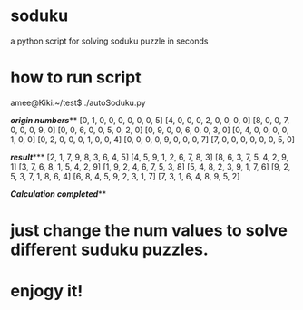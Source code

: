 # soduku
a python script for solving soduku puzzle in seconds

# how to run script

amee@Kiki:~/test$ ./autoSoduku.py 

***********origin numbers*************
[0, 1, 0, 0, 0, 0, 0, 0, 5]
[4, 0, 0, 0, 2, 0, 0, 0, 0]
[8, 0, 0, 7, 0, 0, 0, 9, 0]
[0, 0, 6, 0, 0, 5, 0, 2, 0]
[0, 9, 0, 0, 6, 0, 0, 3, 0]
[0, 4, 0, 0, 0, 0, 1, 0, 0]
[0, 2, 0, 0, 0, 1, 0, 0, 4]
[0, 0, 0, 0, 9, 0, 0, 0, 7]
[7, 0, 0, 0, 0, 0, 0, 5, 0]

***************result******************
[2, 1, 7, 9, 8, 3, 6, 4, 5]
[4, 5, 9, 1, 2, 6, 7, 8, 3]
[8, 6, 3, 7, 5, 4, 2, 9, 1]
[3, 7, 6, 8, 1, 5, 4, 2, 9]
[1, 9, 2, 4, 6, 7, 5, 3, 8]
[5, 4, 8, 2, 3, 9, 1, 7, 6]
[9, 2, 5, 3, 7, 1, 8, 6, 4]
[6, 8, 4, 5, 9, 2, 3, 1, 7]
[7, 3, 1, 6, 4, 8, 9, 5, 2]

*****Calculation completed*******

# just change the num values to solve different suduku puzzles.
# enjogy it!
